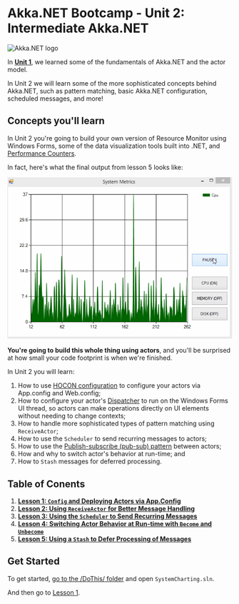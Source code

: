 # Akka.NET Bootcamp - Unit 2: Intermediate Akka.NET

![Akka.NET logo](../../images/akka_net_logo.png)

In **[Unit 1](../Unit-1)**, we learned some of the fundamentals of Akka.NET and the actor model.

In Unit 2 we will learn some of the more sophisticated concepts behind Akka.NET, such as pattern matching, basic Akka.NET configuration, scheduled messages, and more!

## Concepts you'll learn

In Unit 2 you're going to build your own version of Resource Monitor using Windows Forms, some of the data visualization tools built into .NET, and [Performance Counters](https://msdn.microsoft.com/en-us/library/system.diagnostics.performancecounter.aspx "PerformanceCounter Class - C#").

In fact, here's what the final output from lesson 5 looks like:

![Akka.NET Bootcamp Unit 2 Output](lesson5/images/syncharting-complete-output.gif)

**You're going to build this whole thing using actors**, and you'll be surprised at how small your code footprint is when we're finished.

In Unit 2 you will learn:

1. How to use [HOCON configuration](http://getakka.net/wiki/Configuration "Akka.NET HOCON Configurations") to configure your actors via App.config and Web.config;
1. How to configure your actor's [Dispatcher](http://getakka.net/wiki/Dispatchers) to run on the Windows Forms UI thread, so actors can make operations directly on UI elements without needing to change contexts;
1. How to handle more sophisticated types of pattern matching using `ReceiveActor`;
1. How to use the `Scheduler` to send recurring messages to actors;
1. How to use the [Publish-subscribe (pub-sub) pattern](http://en.wikipedia.org/wiki/Publish%E2%80%93subscribe_pattern) between actors;
1. How and why to switch actor's behavior at run-time; and
2. How to `Stash` messages for deferred processing.

## Table of Conents

1. **[Lesson 1: `Config` and Deploying Actors via App.Config](lesson1/)**
2. **[Lesson 2: Using `ReceiveActor` for Better Message Handling](lesson2/)**
3. **[Lesson 3: Using the `Scheduler` to Send Recurring Messages](lesson3/)**
4. **[Lesson 4: Switching Actor Behavior at Run-time with `Become` and `Unbecome`](lesson4/)**
5. **[Lesson 5: Using a `Stash` to Defer Processing of Messages](lesson5/)**

## Get Started

To get started, [go to the /DoThis/ folder](DoThis/) and open `SystemCharting.sln`.

And then go to [Lesson 1](lesson1/).